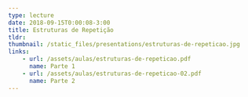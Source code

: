 ```yaml
---
type: lecture
date: 2018-09-15T0:00:08-3:00
title: Estruturas de Repetição
tldr: 
thumbnail: /static_files/presentations/estruturas-de-repeticao.jpg
links: 
    - url: /assets/aulas/estruturas-de-repeticao.pdf
      name: Parte 1
    - url: /assets/aulas/estruturas-de-repeticao-02.pdf
      name: Parte 2
---
```

